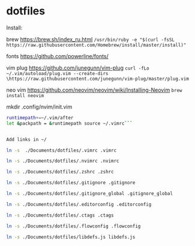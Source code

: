 # dotfiles
Install:

brew https://brew.sh/index_ru.html
```/usr/bin/ruby -e "$(curl -fsSL https://raw.githubusercontent.com/Homebrew/install/master/install)"```

fonts https://github.com/powerline/fonts/

vim plug https://github.com/junegunn/vim-plug
```curl -fLo ~/.vim/autoload/plug.vim --create-dirs \https://raw.githubusercontent.com/junegunn/vim-plug/master/plug.vim```


neo vim https://github.com/neovim/neovim/wiki/Installing-Neovim
```brew install neovim```

mkdir .config/nvim/init.vim

```bash set runtimepath^=~/.vim 
runtimepath+=~/.vim/after 
let &packpath = &runtimepath source ~/.vimrc```


Add links in ~/

ln -s  ./Documents/dotfiles/.vimrc .vimrc

ln -s ./Documents/dotfiles/.nvimrc .nvimrc

ln -s ./Documents/dotfiles/.zshrc .zshrc

ln -s ./Documents/dotfiles/.gitignore .gitignore

ln -s ./Documents/dotfiles/.gitignore_global .gitignore_global

ln -s ./Documents/dotfiles/.editorconfig .editorconfig

ln -s ./Documents/dotfiles/.ctags .ctags

ln -s ./Documents/dotfiles/.flowconfig .flowconfig

ln -s ./Documents/dotfiles/libdefs.js libdefs.js
